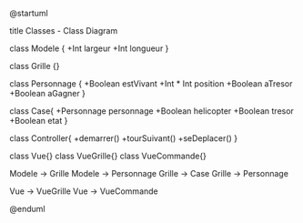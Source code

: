 @startuml

title Classes - Class Diagram


class Modele {
  +Int largeur
  +Int longueur
}

class Grille {}

class Personnage {
  +Boolean estVivant
  +Int * Int position
  +Boolean aTresor
  +Boolean aGagner
}

class Case{
  +Personnage personnage
  +Boolean helicopter
  +Boolean tresor
  +Boolean etat
}

class Controller{
  +demarrer()
  +tourSuivant()
  +seDeplacer()
}

class Vue{}
class VueGrille{}
class VueCommande{}

Modele -> Grille
Modele -> Personnage
Grille -> Case
Grille -> Personnage

Vue -> VueGrille
Vue -> VueCommande


@enduml